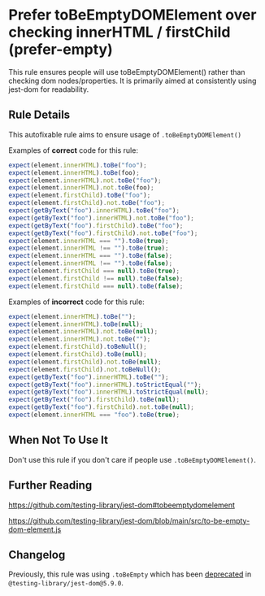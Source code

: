 # Prefer toBeEmptyDOMElement over checking innerHTML / firstChild (prefer-empty)

This rule ensures people will use toBeEmptyDOMElement() rather than checking dom
nodes/properties. It is primarily aimed at consistently using jest-dom for
readability.

## Rule Details

This autofixable rule aims to ensure usage of `.toBeEmptyDOMElement()`

Examples of **correct** code for this rule:

```js
expect(element.innerHTML).toBe("foo");
expect(element.innerHTML).toBe(foo);
expect(element.innerHTML).not.toBe("foo");
expect(element.innerHTML).not.toBe(foo);
expect(element.firstChild).toBe("foo");
expect(element.firstChild).not.toBe("foo");
expect(getByText("foo").innerHTML).toBe("foo");
expect(getByText("foo").innerHTML).not.toBe("foo");
expect(getByText("foo").firstChild).toBe("foo");
expect(getByText("foo").firstChild).not.toBe("foo");
expect(element.innerHTML === "").toBe(true);
expect(element.innerHTML !== "").toBe(true);
expect(element.innerHTML === "").toBe(false);
expect(element.innerHTML !== "").toBe(false);
expect(element.firstChild === null).toBe(true);
expect(element.firstChild !== null).toBe(false);
expect(element.firstChild === null).toBe(false);
```

Examples of **incorrect** code for this rule:

```js
expect(element.innerHTML).toBe("");
expect(element.innerHTML).toBe(null);
expect(element.innerHTML).not.toBe(null);
expect(element.innerHTML).not.toBe("");
expect(element.firstChild).toBeNull();
expect(element.firstChild).toBe(null);
expect(element.firstChild).not.toBe(null);
expect(element.firstChild).not.toBeNull();
expect(getByText("foo").innerHTML).toBe("");
expect(getByText("foo").innerHTML).toStrictEqual("");
expect(getByText("foo").innerHTML).toStrictEqual(null);
expect(getByText("foo").firstChild).toBe(null);
expect(getByText("foo").firstChild).not.toBe(null);
expect(element.innerHTML === "foo").toBe(true);
```

## When Not To Use It

Don't use this rule if you don't care if people use `.toBeEmptyDOMElement()`.

## Further Reading

<https://github.com/testing-library/jest-dom#tobeemptydomelement>

<https://github.com/testing-library/jest-dom/blob/main/src/to-be-empty-dom-element.js>

## Changelog

Previously, this rule was using `.toBeEmpty` which has been [deprecated](https://github.com/testing-library/jest-dom/releases/tag/v5.9.0) in `@testing-library/jest-dom@5.9.0`.
